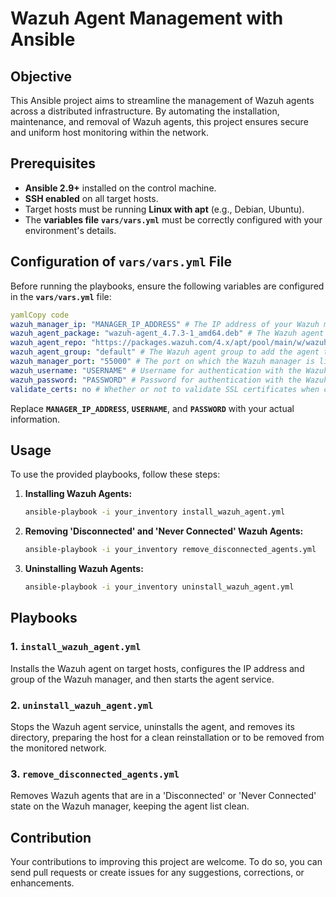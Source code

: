 # **Wazuh Agent Management with Ansible**

## **Objective**

This Ansible project aims to streamline the management of Wazuh agents across a distributed infrastructure. By automating the installation, maintenance, and removal of Wazuh agents, this project ensures secure and uniform host monitoring within the network.

## **Prerequisites**

- **Ansible 2.9+** installed on the control machine.
- **SSH enabled** on all target hosts.
- Target hosts must be running **Linux with apt** (e.g., Debian, Ubuntu).
- The **variables file** **`vars/vars.yml`** must be correctly configured with your environment's details.

## **Configuration of `vars/vars.yml` File**

Before running the playbooks, ensure the following variables are configured in the **`vars/vars.yml`** file:

```yaml
yamlCopy code
wazuh_manager_ip: "MANAGER_IP_ADDRESS" # The IP address of your Wazuh manager
wazuh_agent_package: "wazuh-agent_4.7.3-1_amd64.deb" # The Wazuh agent package to install
wazuh_agent_repo: "https://packages.wazuh.com/4.x/apt/pool/main/w/wazuh-agent/" # URL of the repository containing the agent package
wazuh_agent_group: "default" # The Wazuh agent group to add the agent to
wazuh_manager_port: "55000" # The port on which the Wazuh manager is listening
wazuh_username: "USERNAME" # Username for authentication with the Wazuh manager
wazuh_password: "PASSWORD" # Password for authentication with the Wazuh manager
validate_certs: no # Whether or not to validate SSL certificates when connecting to the Wazuh manager

```

Replace **`MANAGER_IP_ADDRESS`**, **`USERNAME`**, and **`PASSWORD`** with your actual information.

## **Usage**

To use the provided playbooks, follow these steps:

1. **Installing Wazuh Agents:**
    
    ```bash
    ansible-playbook -i your_inventory install_wazuh_agent.yml
    ```
    
2. **Removing 'Disconnected' and 'Never Connected' Wazuh Agents:**
    
    ```bash
    ansible-playbook -i your_inventory remove_disconnected_agents.yml
    ```
    
3. **Uninstalling Wazuh Agents:**
    
    ```bash
    ansible-playbook -i your_inventory uninstall_wazuh_agent.yml
    ```
    

## **Playbooks**

### **1. `install_wazuh_agent.yml`**

Installs the Wazuh agent on target hosts, configures the IP address and group of the Wazuh manager, and then starts the agent service.

### **2. `uninstall_wazuh_agent.yml`**

Stops the Wazuh agent service, uninstalls the agent, and removes its directory, preparing the host for a clean reinstallation or to be removed from the monitored network.

### **3. `remove_disconnected_agents.yml`**

Removes Wazuh agents that are in a 'Disconnected' or 'Never Connected' state on the Wazuh manager, keeping the agent list clean.

## **Contribution**

Your contributions to improving this project are welcome. To do so, you can send pull requests or create issues for any suggestions, corrections, or enhancements.